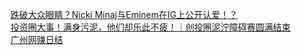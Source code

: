   
[跌破大众眼睛？Nicki Minaj与Eminem在IG上公开认爱！？](http://www.dianyue.me/archives/162/7pshzv2ljb3rwan0/)  
[投资圈大事！满身污泥，他们却乐此不疲！｜创投圈泥泞障碍赛圆满结束](http://www.dianyue.me/archives/966/0mzhhe15b28jhm66/)  
[广州网赚日结](http://www.dianyue.me/archives/702/sxa3kqzppta1b0p5/)